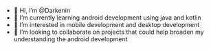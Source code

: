 - 👋 Hi, I’m @Darkenin
- 🌱 I’m currently learning android development using java and kotlin
- 👀 I’m interested in mobile development and desktop development
- 💞️ I’m looking to collaborate on projects that could help broaden my understanding the android development
<!---
Darkenin/Darkenin is a ✨ special ✨ repository because its `README.md` (this file) appears on your GitHub profile.
You can click the Preview link to take a look at your changes.
--->
